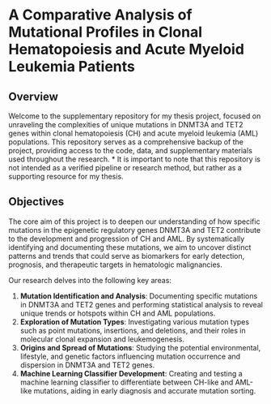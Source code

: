 # A Comparative Analysis of Mutational Profiles in Clonal Hematopoiesis and Acute Myeloid Leukemia Patients

## Overview

Welcome to the supplementary repository for my thesis project, focused on unraveling the complexities of unique mutations in DNMT3A and TET2 genes within clonal hematopoiesis (CH) and acute myeloid leukemia (AML) populations. This repository serves as a comprehensive backup of the project, providing access to the code, data, and supplementary materials used throughout the research. * It is important to note that this repository is not intended as a verified pipeline or research method, but rather as a supporting resource for my thesis.

## Objectives

The core aim of this project is to deepen our understanding of how specific mutations in the epigenetic regulatory genes DNMT3A and TET2 contribute to the development and progression of CH and AML. By systematically identifying and documenting these mutations, we aim to uncover distinct patterns and trends that could serve as biomarkers for early detection, prognosis, and therapeutic targets in hematologic malignancies.

Our research delves into the following key areas:

1. **Mutation Identification and Analysis**: Documenting specific mutations in DNMT3A and TET2 genes and performing statistical analysis to reveal unique trends or hotspots within CH and AML populations.
2. **Exploration of Mutation Types**: Investigating various mutation types such as point mutations, insertions, and deletions, and their roles in molecular clonal expansion and leukemogenesis.
3. **Origins and Spread of Mutations**: Studying the potential environmental, lifestyle, and genetic factors influencing mutation occurrence and dispersion in DNMT3A and TET2 genes.
4. **Machine Learning Classifier Development**: Creating and testing a machine learning classifier to differentiate between CH-like and AML-like mutations, aiding in early diagnosis and accurate mutation sorting.
